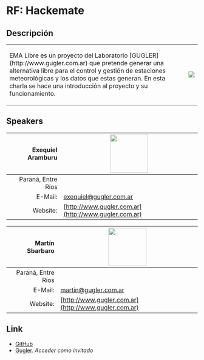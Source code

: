 # RF: Hackemate

## Descripción  
<table>
<tr>
<td>
<p>EMA Libre es un proyecto del Laboratorio [GUGLER](http://www.gugler.com.ar) que pretende generar una alternativa libre para el control y gestión de estaciones meteorológicas y los datos que estas generan. En esta charla se hace una introducción al proyecto y su funcionamiento.
</td>
<td>
<a href="http://www.gugler.com.ar" target="_blank"><img src="gugler.png"></a>
</td>
</tr>
</table>

## Speakers
| Exequiel Aramburu					|<img src="exequiel.jpg" style="width: 100px;"/>		|
|---------:						|---								|
|Paraná, Entre Ríos					|								|
|E-Mail:						|[exequiel@gugler.com.ar](mailto:exequiel@gugler.com.ar)	|
|Website:						|[http://www.gugler.com.ar](http://www.gugler.com.ar)		|

| Martín Sbarbaro					|<img src="martin.jpg" style="width: 100px;"/>			|
|---------:						|---								|
|Paraná, Entre Ríos					|								|
|E-Mail:						|[martin@gugler.com.ar](mailto:martin@gugler.com.ar)	|
|Website:						|[http://www.gugler.com.ar](http://www.gugler.com.ar)		|

## Link  
 * [GitHub](https://github.com/ParanaConf/2018.presentations/raw/master/Presentaci%C3%B3n%20EMA%20Libre/Ema_Presentacion.pdf)
 * [Gugler](https://campusvirtual.gugler.com.ar/course/view.php?id=41). *Acceder como invitado*
